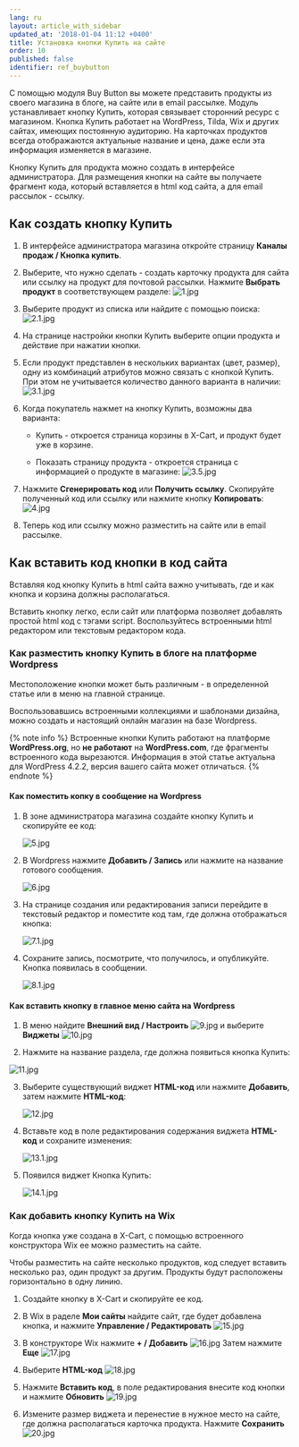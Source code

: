 ```yaml
---
lang: ru
layout: article_with_sidebar
updated_at: '2018-01-04 11:12 +0400'
title: Установка кнопки Купить на сайте
order: 10
published: false
identifier: ref_buybutton
---
```

С помощью модуля Buy Button вы можете представить продукты из своего магазина в блоге, на сайте или в email рассылке. Модуль устанавливает кнопку Купить, которая связывает сторонний ресурс с магазином. Кнопка Купить работает на WordPress, Tilda,  Wix и других сайтах, имеющих постоянную аудиторию. На карточках продуктов всегда отображаются актуальные название и цена, даже если эта информация изменяется в магазине.

Кнопку Купить для продукта можно создать в интерфейсе администратора. Для размещения кнопки на сайте вы получаете фрагмент кода, который вставляется в html код сайта, а для email рассылок - ссылку.

## Как создать кнопку Купить

1.	В интерфейсе администратора магазина откройте страницу **Каналы продаж / Кнопка купить**.

2.	Выберите, что нужно сделать - создать карточку продукта для сайта или ссылку на продукт для почтовой рассылки. Нажмите **Выбрать продукт** в соответствующем разделе: ![1.jpg]({{site.baseurl}}/attachments/ref_buybutton/1.jpg)

3.	Выберите продукт из списка или найдите с помощью поиска: ![2.1.jpg]({{site.baseurl}}/attachments/ref_buybutton/2.1.jpg)

4.	На странице настройки кнопки Купить выберите опции продукта и действие при нажатии кнопки. 

5.	Если продукт представлен в нескольких вариантах (цвет, размер), одну из комбинаций атрибутов можно связать c кнопкой Купить. При этом не учитывается количество данного варианта в наличии: ![3.1.jpg]({{site.baseurl}}/attachments/ref_buybutton/3.1.jpg)

6.	Когда покупатель нажмет на кнопку Купить, возможны два варианта:

	-	Купить - откроется страница корзины в X-Cart, и продукт будет уже в корзине.
    
	-	Показать страницу продукта - откроется страница с информацией о продукте в магазине: ![3.5.jpg]({{site.baseurl}}/attachments/ref_buybutton/3.5.jpg)
    
7.	Нажмите **Сгенерировать код** или **Получить ссылку**. Скопируйте полученный код или ссылку или нажмите кнопку **Копировать**:![4.jpg]({{site.baseurl}}/attachments/ref_buybutton/4.jpg)

8.	Теперь код или ссылку можно разместить на сайте или в email рассылке.

## Как вставить код кнопки в код сайта

Вставляя код кнопку Купить в html сайта важно учитывать, где и как кнопка и корзина должны располагаться.

Вставить кнопку легко, если сайт или платформа позволяет добавлять простой html код с тэгами script. Воспользуйтесь встроенными html редактором или текстовым редактором кода.

### Как разместить кнопку Купить в блоге на платформе Wordpress

Местоположение кнопки может быть различным - в определенной статье или в меню на главной странице.

Воспользовавшись встроенными коллекциями и шаблонами дизайна, можно создать и настоящий онлайн магазин на базе Wordpress.

{% note info %}
Встроенные кнопки Купить работают на платформе **WordPress.org**, но **не работают** на **WordPress.com**, где фрагменты встроенного кода вырезаются. Информация в этой статье актуальна для WordPress 4.2.2, версия вашего сайта может отличаться.
{% endnote %}

#### Как поместить копку в сообщение на Wordpress


1.	В зоне администратора магазина создайте кнопку Купить и скопируйте ее код:

	![5.jpg]({{site.baseurl}}/attachments/ref_buybutton/5.jpg)

2.	В Wordpress нажмите **Добавить / Запись** или нажмите на название готового сообщения.

	![6.jpg]({{site.baseurl}}/attachments/ref_buybutton/6.jpg)

3.  На странице создания или редактирования записи перейдите в текстовый редактор и поместите код там, где должна отображаться кнопка:
	
	![7.1.jpg]({{site.baseurl}}/attachments/ref_buybutton/7.1.jpg)
    
4.	Сохраните запись, посмотрите, что получилось, и опубликуйте. Кнопка появилась в сообщении.

	![8.1.jpg]({{site.baseurl}}/attachments/ref_buybutton/8.1.jpg)


#### Как вставить кнопку в главное меню сайта на Wordpress


1.	В меню найдите **Внешний вид / Настроить** ![9.jpg]({{site.baseurl}}/attachments/ref_buybutton/9.jpg) и выберите **Виджеты** ![10.jpg]({{site.baseurl}}/attachments/ref_buybutton/10.jpg)
	    
2.	Нажмите на название раздела, где должна появиться кнопка Купить:

  ![11.jpg]({{site.baseurl}}/attachments/ref_buybutton/11.jpg)
     
3.	Выберите существующий виджет **HTML-код** или нажмите **Добавить**, затем нажмите **HTML-код**:

	![12.jpg]({{site.baseurl}}/attachments/ref_buybutton/12.jpg)
   
4.	Вставьте код в поле редактирования содержания виджета **HTML-код** и сохраните изменения:

	![13.1.jpg]({{site.baseurl}}/attachments/ref_buybutton/13.1.jpg)

5.  Появился виджет Кнопка Купить:

	![14.1.jpg]({{site.baseurl}}/attachments/ref_buybutton/14.1.jpg)


### Как добавить кнопку Купить на Wix

Когда кнопка уже создана в X-Cart, с помощью встроенного конструктора Wix ее можно разместить на сайте.

Чтобы разместить на сайте несколько продуктов, код следует вставить несколько раз, один продукт за другим. Продукты будут расположены горизонтально в одну линию.

1.	Создайте кнопку в X-Cart и скопируйте ее код.

2.	В Wix в раделе **Мои сайты** найдите сайт, где будет добавлена кнопка, и нажмите **Управление / Редактировать** ![15.jpg]({{site.baseurl}}/attachments/ref_buybutton/15.jpg)

3.	В конструкторе Wix нажмите **+ / Добавить** ![16.jpg]({{site.baseurl}}/attachments/ref_buybutton/16.jpg) Затем нажмите **Еще** ![17.jpg]({{site.baseurl}}/attachments/ref_buybutton/17.jpg)
    
4.	Выберите **HTML-код** ![18.jpg]({{site.baseurl}}/attachments/ref_buybutton/18.jpg)

5.	Нажмите **Вставить код**, в поле редактирования внесите код кнопки и нажмите **Обновить** ![19.jpg]({{site.baseurl}}/attachments/ref_buybutton/19.jpg)
    
6.	Измените размер виджета и перенестие в нужное место на сайте, где должна располагаться карточка продукта. Нажмите **Сохранить** ![20.jpg]({{site.baseurl}}/attachments/ref_buybutton/20.jpg)

